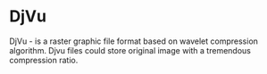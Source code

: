 # DjVu #

DjVu - is a raster graphic file format based on wavelet compression algorithm. Djvu files could store original image with a tremendous compression ratio.